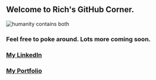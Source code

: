 ## Welcome to Rich's GitHub Corner. 

![humanity contains both](/images/kuon-airwaves-art-crop2.jpg)


### Feel free to poke around. Lots more coming soon.


### [My LinkedIn](https://www.linkedin.com/in/richbozek "Rich Bozek's LinkedIn")
### [My Portfolio](https://rbozek.netlify.app "Rich Bozek's Portfolio")

<!--
**rbozek/rbozek** is a ✨ _special_ ✨ repository because its `README.md` (this file) appears on your GitHub profile.

Here are some ideas to get you started:

- 🔭 I’m currently working on ...
- 🌱 I’m currently learning ...
- 👯 I’m looking to collaborate on ...
- 🤔 I’m looking for help with ...
- 💬 Ask me about ...
- 📫 How to reach me: ...
- 😄 Pronouns: ...
- ⚡ Fun fact: ...
-->
